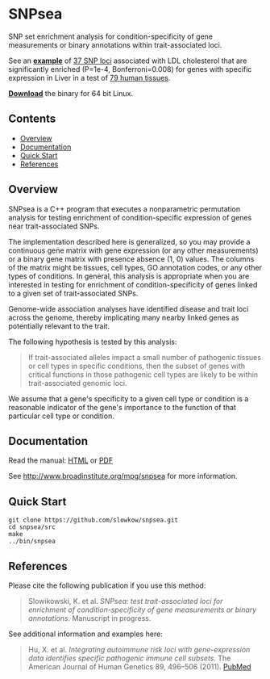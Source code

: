 SNPsea
=======

SNP set enrichment analysis for condition-specificity of gene measurements or
binary annotations within trait-associated loci.

See an **[example]** of [37 SNP loci][Teslovich2010] associated with LDL
cholesterol that are significantly enriched (P=1e-4, Bonferroni=0.008) for genes
with specific expression in Liver in a test of [79 human
tissues][GSE1133].

[example]: doc/figures/Teslovich2010_Novartis2011_pvalues_barplot_25.png
[Teslovich2010]: http://www.ncbi.nlm.nih.gov/pubmed/20686565
[GSE1133]: http://www.ncbi.nlm.nih.gov/geo/query/acc.cgi?acc=GSE1133

**[Download]** the binary for 64 bit Linux.

[Download]: https://github.com/slowkow/snpsea/releases


Contents
--------

- <a href="#overview">Overview</a>
- <a href="#documentation">Documentation</a>
- <a href="#quick-start">Quick Start</a>
- <a href="#references">References</a>


Overview
--------

SNPsea is a C++ program that executes a nonparametric permutation analysis for
testing enrichment of condition-specific expression of genes near
trait-associated SNPs.

The implementation described here is generalized, so you may provide
a continuous gene matrix with gene expression (or any other measurements) or
a binary gene matrix with presence absence (1, 0) values. The columns of the
matrix might be tissues, cell types, GO annotation codes, or any other types
of conditions. In general, this analysis is appropriate when you are
interested in testing for enrichment of condition-specificity of genes linked
to a given set of trait-associated SNPs.

Genome-wide association analyses have identified disease and trait loci across
the genome, thereby implicating many nearby linked genes as potentially
relevant to the trait.

The following hypothesis is tested by this analysis:

> If trait-associated alleles impact a small number of pathogenic tissues or
> cell types in specific conditions, then the subset of genes with critical
> functions in those pathogenic cell types are likely to be within
> trait-associated genomic loci.

We assume that a gene's specificity to a given cell type or condition is
a reasonable indicator of the gene's importance to the function of that
particular cell type or condition.


Documentation
-------------

Read the manual: [HTML] or [PDF]

See <http://www.broadinstitute.org/mpg/snpsea> for more information.

[HTML]: http://www.broadinstitute.org/mpg/snpsea/SNPsea_manual.html
[PDF]: https://github.com/slowkow/snpsea/blob/master/doc/SNPsea_manual.pdf?raw=true


Quick Start
-----------

    git clone https://github.com/slowkow/snpsea.git
    cd snpsea/src
    make
    ../bin/snpsea


References
----------

Please cite the following publication if you use this method:

> Slowikowski, K. et al. *SNPsea: test trait-associated loci for enrichment of
> condition-specificity of gene measurements or binary annotations.*
> Manuscript in progress.

See additional information and examples here:

> Hu, X. et al. *Integrating autoimmune risk loci with gene-expression data
> identifies specific pathogenic immune cell subsets.* The American Journal
> of Human Genetics 89, 496–506 (2011). [PubMed][Hu2011]

[Hu2011]: http://www.ncbi.nlm.nih.gov/pubmed/21963258
